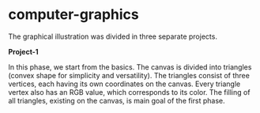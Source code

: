 # computer-graphics

The graphical illustration was divided in three separate projects.

**Project-1**

In this phase, we start from the basics. The canvas is divided into triangles (convex shape for simplicity and versatility). The triangles consist of three vertices,
each having its own coordinates on the canvas. Every triangle vertex also has an RGB value, which corresponds to its color. The filling of all triangles, existing on 
the canvas, is main goal of the first phase.
